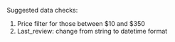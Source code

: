Suggested data checks:
1. Price filter for those between $10 and $350
2. Last_review: change from string to datetime format

